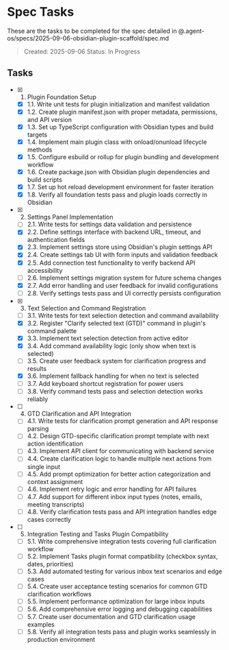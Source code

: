 # Spec Tasks

These are the tasks to be completed for the spec detailed in @.agent-os/specs/2025-09-06-obsidian-plugin-scaffold/spec.md

> Created: 2025-09-06
> Status: In Progress

## Tasks

- [x] 1. Plugin Foundation Setup
  - [x] 1.1. Write unit tests for plugin initialization and manifest validation
  - [x] 1.2. Create plugin manifest.json with proper metadata, permissions, and API version
  - [x] 1.3. Set up TypeScript configuration with Obsidian types and build targets
  - [x] 1.4. Implement main plugin class with onload/onunload lifecycle methods
  - [x] 1.5. Configure esbuild or rollup for plugin bundling and development workflow
  - [x] 1.6. Create package.json with Obsidian plugin dependencies and build scripts
  - [x] 1.7. Set up hot reload development environment for faster iteration
  - [x] 1.8. Verify all foundation tests pass and plugin loads correctly in Obsidian

- [x] 2. Settings Panel Implementation
  - [ ] 2.1. Write tests for settings data validation and persistence
  - [x] 2.2. Define settings interface with backend URL, timeout, and authentication fields
  - [x] 2.3. Implement settings store using Obsidian's plugin settings API
  - [x] 2.4. Create settings tab UI with form inputs and validation feedback
  - [x] 2.5. Add connection test functionality to verify backend API accessibility
  - [ ] 2.6. Implement settings migration system for future schema changes
  - [x] 2.7. Add error handling and user feedback for invalid configurations
  - [ ] 2.8. Verify settings tests pass and UI correctly persists configuration

- [x] 3. Text Selection and Command Registration
  - [ ] 3.1. Write tests for text selection detection and command availability
  - [x] 3.2. Register "Clarify selected text (GTD)" command in plugin's command palette
  - [x] 3.3. Implement text selection detection from active editor
  - [x] 3.4. Add command availability logic (only show when text is selected)
  - [ ] 3.5. Create user feedback system for clarification progress and results
  - [x] 3.6. Implement fallback handling for when no text is selected
  - [ ] 3.7. Add keyboard shortcut registration for power users
  - [ ] 3.8. Verify command tests pass and selection detection works reliably

- [ ] 4. GTD Clarification and API Integration
  - [ ] 4.1. Write tests for clarification prompt generation and API response parsing
  - [ ] 4.2. Design GTD-specific clarification prompt template with next action identification
  - [ ] 4.3. Implement API client for communicating with backend service
  - [ ] 4.4. Create clarification logic to handle multiple next actions from single input
  - [ ] 4.5. Add prompt optimization for better action categorization and context assignment
  - [ ] 4.6. Implement retry logic and error handling for API failures
  - [ ] 4.7. Add support for different inbox input types (notes, emails, meeting transcripts)
  - [ ] 4.8. Verify clarification tests pass and API integration handles edge cases correctly

- [ ] 5. Integration Testing and Tasks Plugin Compatibility
  - [ ] 5.1. Write comprehensive integration tests covering full clarification workflow
  - [ ] 5.2. Implement Tasks plugin format compatibility (checkbox syntax, dates, priorities)
  - [ ] 5.3. Add automated testing for various inbox text scenarios and edge cases
  - [ ] 5.4. Create user acceptance testing scenarios for common GTD clarification workflows
  - [ ] 5.5. Implement performance optimization for large inbox inputs
  - [ ] 5.6. Add comprehensive error logging and debugging capabilities
  - [ ] 5.7. Create user documentation and GTD clarification usage examples
  - [ ] 5.8. Verify all integration tests pass and plugin works seamlessly in production environment